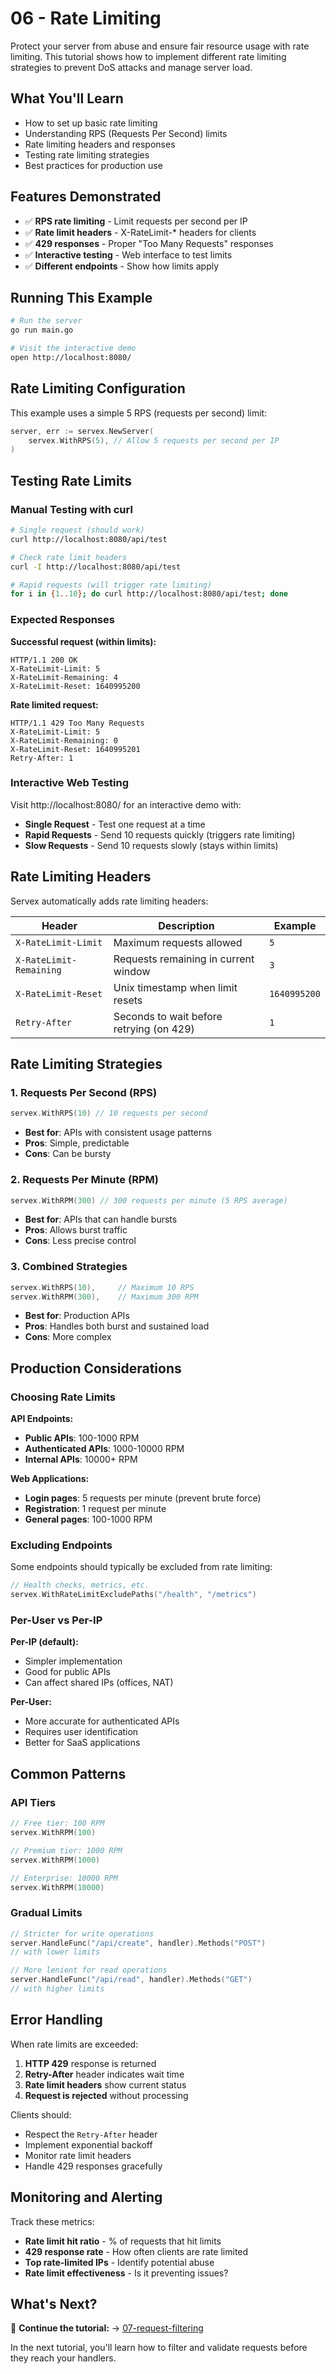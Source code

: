 # 06 - Rate Limiting

Protect your server from abuse and ensure fair resource usage with rate limiting. This tutorial shows how to implement different rate limiting strategies to prevent DoS attacks and manage server load.

## What You'll Learn

- How to set up basic rate limiting
- Understanding RPS (Requests Per Second) limits
- Rate limiting headers and responses
- Testing rate limiting strategies
- Best practices for production use

## Features Demonstrated

- ✅ **RPS rate limiting** - Limit requests per second per IP
- ✅ **Rate limit headers** - X-RateLimit-* headers for clients
- ✅ **429 responses** - Proper "Too Many Requests" responses
- ✅ **Interactive testing** - Web interface to test limits
- ✅ **Different endpoints** - Show how limits apply

## Running This Example

```bash
# Run the server
go run main.go

# Visit the interactive demo
open http://localhost:8080/
```

## Rate Limiting Configuration

This example uses a simple 5 RPS (requests per second) limit:

```go
server, err := servex.NewServer(
    servex.WithRPS(5), // Allow 5 requests per second per IP
)
```

## Testing Rate Limits

### Manual Testing with curl

```bash
# Single request (should work)
curl http://localhost:8080/api/test

# Check rate limit headers
curl -I http://localhost:8080/api/test

# Rapid requests (will trigger rate limiting)
for i in {1..10}; do curl http://localhost:8080/api/test; done
```

### Expected Responses

**Successful request (within limits):**
```
HTTP/1.1 200 OK
X-RateLimit-Limit: 5
X-RateLimit-Remaining: 4
X-RateLimit-Reset: 1640995200
```

**Rate limited request:**
```
HTTP/1.1 429 Too Many Requests
X-RateLimit-Limit: 5
X-RateLimit-Remaining: 0
X-RateLimit-Reset: 1640995201
Retry-After: 1
```

### Interactive Web Testing

Visit http://localhost:8080/ for an interactive demo with:
- **Single Request** - Test one request at a time
- **Rapid Requests** - Send 10 requests quickly (triggers rate limiting)
- **Slow Requests** - Send 10 requests slowly (stays within limits)

## Rate Limiting Headers

Servex automatically adds rate limiting headers:

| Header | Description | Example |
|--------|-------------|---------|
| `X-RateLimit-Limit` | Maximum requests allowed | `5` |
| `X-RateLimit-Remaining` | Requests remaining in current window | `3` |
| `X-RateLimit-Reset` | Unix timestamp when limit resets | `1640995200` |
| `Retry-After` | Seconds to wait before retrying (on 429) | `1` |

## Rate Limiting Strategies

### 1. Requests Per Second (RPS)
```go
servex.WithRPS(10) // 10 requests per second
```
- **Best for**: APIs with consistent usage patterns
- **Pros**: Simple, predictable
- **Cons**: Can be bursty

### 2. Requests Per Minute (RPM)
```go
servex.WithRPM(300) // 300 requests per minute (5 RPS average)
```
- **Best for**: APIs that can handle bursts
- **Pros**: Allows burst traffic
- **Cons**: Less precise control

### 3. Combined Strategies
```go
servex.WithRPS(10),     // Maximum 10 RPS
servex.WithRPM(300),    // Maximum 300 RPM
```
- **Best for**: Production APIs
- **Pros**: Handles both burst and sustained load
- **Cons**: More complex

## Production Considerations

### Choosing Rate Limits

**API Endpoints:**
- **Public APIs**: 100-1000 RPM
- **Authenticated APIs**: 1000-10000 RPM
- **Internal APIs**: 10000+ RPM

**Web Applications:**
- **Login pages**: 5 requests per minute (prevent brute force)
- **Registration**: 1 request per minute
- **General pages**: 100-1000 RPM

### Excluding Endpoints

Some endpoints should typically be excluded from rate limiting:
```go
// Health checks, metrics, etc.
servex.WithRateLimitExcludePaths("/health", "/metrics")
```

### Per-User vs Per-IP

**Per-IP (default):**
- Simpler implementation
- Good for public APIs
- Can affect shared IPs (offices, NAT)

**Per-User:**
- More accurate for authenticated APIs
- Requires user identification
- Better for SaaS applications

## Common Patterns

### API Tiers
```go
// Free tier: 100 RPM
servex.WithRPM(100)

// Premium tier: 1000 RPM  
servex.WithRPM(1000)

// Enterprise: 10000 RPM
servex.WithRPM(10000)
```

### Gradual Limits
```go
// Stricter for write operations
server.HandleFunc("/api/create", handler).Methods("POST")
// with lower limits

// More lenient for read operations  
server.HandleFunc("/api/read", handler).Methods("GET")
// with higher limits
```

## Error Handling

When rate limits are exceeded:

1. **HTTP 429** response is returned
2. **Retry-After** header indicates wait time
3. **Rate limit headers** show current status
4. **Request is rejected** without processing

Clients should:
- Respect the `Retry-After` header
- Implement exponential backoff
- Monitor rate limit headers
- Handle 429 responses gracefully

## Monitoring and Alerting

Track these metrics:
- **Rate limit hit ratio** - % of requests that hit limits
- **429 response rate** - How often clients are rate limited
- **Top rate-limited IPs** - Identify potential abuse
- **Rate limit effectiveness** - Is it preventing issues?

## What's Next?

🎯 **Continue the tutorial:** → [07-request-filtering](../07-request-filtering/)

In the next tutorial, you'll learn how to filter and validate requests before they reach your handlers. 
